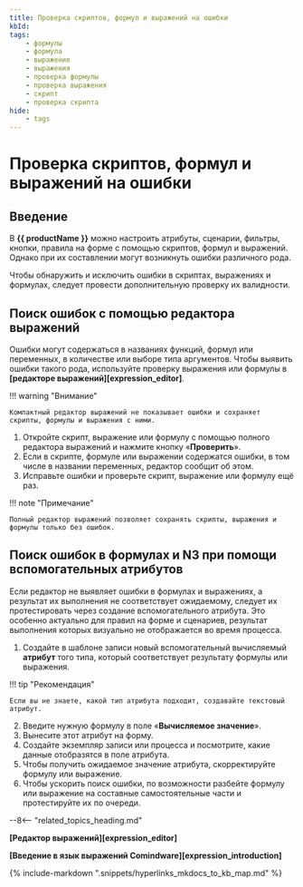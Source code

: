 ```yaml
---
title: Проверка скриптов, формул и выражений на ошибки
kbId:
tags:
    - формулы
    - формула
    - выражение
    - выражения
    - проверка формулы
    - проверка выражения
    - скрипт
    - проверка скрипта
hide:
    - tags
---
```


# Проверка скриптов, формул и выражений на ошибки

## Введение

В **{{ productName }}** можно настроить атрибуты, сценарии, фильтры, кнопки, правила на форме c помощью скриптов, формул и выражений. Однако при их составлении могут возникнуть ошибки различного рода.

Чтобы обнаружить и исключить ошибки в скриптах, выражениях и формулах, следует провести дополнительную проверку их валидности.

## Поиск ошибок с помощью редактора выражений

Ошибки могут содержаться в названиях функций, формул или переменных, в количестве или выборе типа аргументов. Чтобы выявить ошибки такого рода, используйте проверку выражения или формулы в **[редакторе выражений][expression_editor]**.

!!! warning "Внимание"

    Компактный редактор выражений не показывает ошибки и сохраняет скрипты, формулы и выражения с ними.

1. Откройте скрипт, выражение или формулу с помощью полного редактора выражений и нажмите кнопку «**Проверить**».
2. Если в скрипте, формуле или выражении содержатся ошибки, в том числе в названии переменных, редактор сообщит об этом.
3. Исправьте ошибки и проверьте скрипт, выражение или формулу ещё раз.

!!! note "Примечание"

    Полный редактор выражений позволяет сохранять скрипты, выражения и формулы только без ошибок.

## Поиск ошибок в формулах и N3 при помощи вспомогательных атрибутов

Если редактор не выявляет ошибки в формулах и выражениях, а результат их выполнения не соответствует ожидаемому, следует их протестировать через создание вспомогательного атрибута. Это особенно актуально для правил на форме и сценариев, результат выполнения которых визуально не отображается во время процесса.

1. Создайте в шаблоне записи новый вспомогательный вычисляемый **атрибут** того типа, который соответствует результату формулы или выражения.

!!! tip "Рекомендация"

    Если вы не знаете, какой тип атрибута подходит, создавайте текстовый атрибут.

2. Введите нужную формулу в поле «**Вычисляемое значение**».
3. Вынесите этот атрибут на форму.
4. Создайте экземпляр записи или процесса и посмотрите, какие данные отобразятся в поле атрибута.
5. Чтобы получить ожидаемое значение атрибута, скорректируйте формулу или выражение.
6. Чтобы ускорить поиск ошибки, по возможности разбейте формулу или выражение на составные самостоятельные части и протестируйте их по очереди.

--8<-- "related_topics_heading.md"

**[Редактор выражений][expression_editor]**

**[Введение в язык выражений Comindware][expression_introduction]**

{%
include-markdown ".snippets/hyperlinks_mkdocs_to_kb_map.md"
%}
